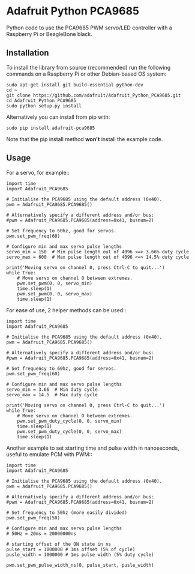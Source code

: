 # Adafruit Python PCA9685
Python code to use the PCA9685 PWM servo/LED controller with a Raspberry Pi or BeagleBone black.

## Installation

To install the library from source (recommended) run the following commands on a Raspberry Pi or other Debian-based OS system:

    sudo apt-get install git build-essential python-dev
    cd ~
    git clone https://github.com/adafruit/Adafruit_Python_PCA9685.git
    cd Adafruit_Python_PCA9685
    sudo python setup.py install

Alternatively you can install from pip with:

    sudo pip install adafruit-pca9685

Note that the pip install method **won't** install the example code.

## Usage

For a servo, for example::

	import time
	import Adafruit_PCA9685

	# Initialise the PCA9685 using the default address (0x40).
	pwm = Adafruit_PCA9685.PCA9685()
	
	# Alternatively specify a different address and/or bus:
	#pwm = Adafruit_PCA9685.PCA9685(address=0x41, busnum=2)

	# Set frequency to 60hz, good for servos.
	pwm.set_pwm_freq(60)
	
	# Configure min and max servo pulse lengths
	servo_min = 150  # Min pulse length out of 4096 <=> 3.66% duty cycle
	servo_max = 600  # Max pulse length out of 4096 <=> 14.5% duty cycle

	print('Moving servo on channel 0, press Ctrl-C to quit...')
	while True:
	    # Move servo on channel O between extremes.
	    pwm.set_pwm(0, 0, servo_min)
	    time.sleep(1)
	    pwm.set_pwm(0, 0, servo_max)
	    time.sleep(1)
	
For ease of use, 2 helper methods can be used::

	import time
	import Adafruit_PCA9685

	# Initialise the PCA9685 using the default address (0x40).
	pwm = Adafruit_PCA9685.PCA9685()
	
	# Alternatively specify a different address and/or bus:
	#pwm = Adafruit_PCA9685.PCA9685(address=0x41, busnum=2)

	# Set frequency to 60hz, good for servos.
	pwm.set_pwm_freq(60)
	
	# Configure min and max servo pulse lengths
	servo_min = 3.66  # Min duty cycle
	servo_max = 14.5  # Max duty cycle

	print('Moving servo on channel 0, press Ctrl-C to quit...')
	while True:
	    # Move servo on channel O between extremes.
	    pwm.set_pwm_duty_cycle(0, 0, servo_min)
	    time.sleep(1)
	    pwm.set_pwm_duty_cycle(0, 0, servo_max)
	    time.sleep(1)

Another example to set starting time and pulse width in nanoseconds, 
useful to emulate PCM with PWM::

	import time
	import Adafruit_PCA9685

	# Initialise the PCA9685 using the default address (0x40).
	pwm = Adafruit_PCA9685.PCA9685()
	
	# Alternatively specify a different address and/or bus:
	#pwm = Adafruit_PCA9685.PCA9685(address=0x41, busnum=2)

	# Set frequency to 50hz (more easily divided)
	pwm.set_pwm_freq(50)
	
	# Configure min and max servo pulse lengths
	# 50Hz = 20ms = 20000000ns
	
	# starting offset of the ON state in ns
	pulse_start = 1000000 # 1ms offset (5% of cycle)
	pusle_width = 1000000 # 1ms pulse width (5% duty cycle)
	
	pwm.set_pwm_pulse_width_ns(0, pulse_start, pusle_width)
